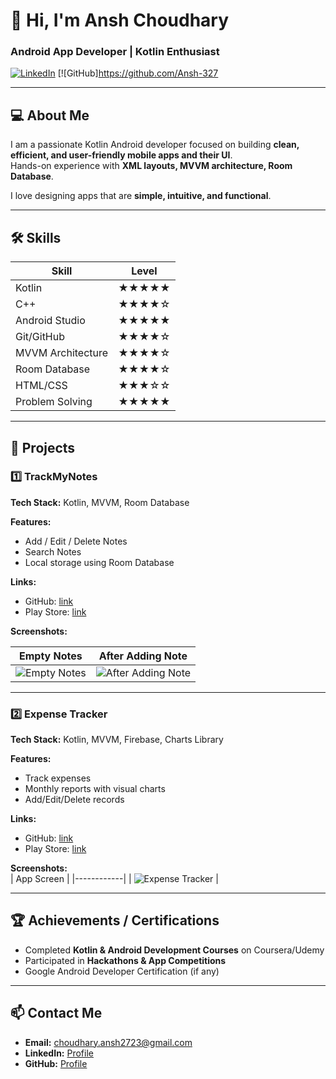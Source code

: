 # 👋 Hi, I'm Ansh Choudhary
### Android App Developer | Kotlin Enthusiast

[![LinkedIn](https://img.shields.io/badge/LinkedIn-Profile-blue?logo=linkedin)](https://www.linkedin.com/in/<your-link>) 
[![GitHub]https://github.com/Ansh-327

---

## 💻 About Me
I am a passionate Kotlin Android developer focused on building **clean, efficient, and user-friendly mobile apps and their UI**.  
Hands-on experience with **XML layouts, MVVM architecture, Room Database**.  

I love designing apps that are **simple, intuitive, and functional**.

---

## 🛠 Skills

| Skill | Level |
|-------|-------|
| Kotlin | ★★★★★ |
| C++ | ★★★★☆ |
| Android Studio | ★★★★★ |
| Git/GitHub | ★★★★☆ |
| MVVM Architecture | ★★★★☆ |
| Room Database | ★★★★☆ |
| HTML/CSS | ★★★☆☆ |
| Problem Solving | ★★★★★ |

---

## 📱 Projects

### 1️⃣ TrackMyNotes
**Tech Stack:** Kotlin, MVVM, Room Database  

**Features:**  
- Add / Edit / Delete Notes  
- Search Notes  
- Local storage using Room Database  

**Links:**  
- GitHub: [link](https://github.com/<your-link>)  
- Play Store: [link](https://play.google.com/store/apps/details?id=<your-app-id>)  

**Screenshots:**  

| Empty Notes | After Adding Note |
|------------|------------------|
| ![Empty Notes](https://link-to-empty-notes-screenshot) | ![After Adding Note](https://link-to-added-note-screenshot) |

---

### 2️⃣ Expense Tracker
**Tech Stack:** Kotlin, MVVM, Firebase, Charts Library  

**Features:**  
- Track expenses  
- Monthly reports with visual charts  
- Add/Edit/Delete records  

**Links:**  
- GitHub: [link](https://github.com/<your-link>)  
- Play Store: [link](https://play.google.com/store/apps/details?id=<your-app-id>)  

**Screenshots:**  
| App Screen |
|------------|
| ![Expense Tracker](https://link-to-screenshot) |

---

## 🏆 Achievements / Certifications
- Completed **Kotlin & Android Development Courses** on Coursera/Udemy  
- Participated in **Hackathons & App Competitions**  
- Google Android Developer Certification (if any)

---

## 📫 Contact Me
- **Email:** choudhary.ansh2723@gmail.com  
- **LinkedIn:** [Profile](https://www.linkedin.com/in/<your-link>)  
- **GitHub:** [Profile](https://github.com/<your-username>)
